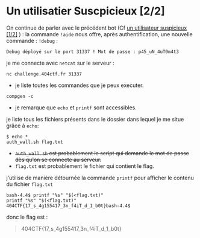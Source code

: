 # Un utilisatier Suscpicieux [2/2]

On continue de parler avec le précédent bot (Cf [un utilisateur suspicieux [1/2]](/Divers/Un%20Utilisateur%20Suspicieux%20%5B1%3A2%5D/README.md) )
:
la commande `!aide` nous offre, après authentification, une nouvelle commande : `!debug` :

```text
Debug déployé sur le port 31337 ! Mot de passe : p45_uN_4uT0m4t3
```

je me connecte avec `netcat` sur le serveur :

```shell
nc challenge.404ctf.fr 31337
```

- je liste toutes les commandes que je peux executer.

```shell
compgen -c
```

- je remarque que `echo` et `printf` sont accessibles.

je liste tous les fichiers présents dans le dossier dans lequel je me situe grâce à `echo`:

```shell
$ echo * 
auth_wall.sh flag.txt
```

- ~~`auth_wall.sh` est probablement le script qui demande le mot de passe dès qu'on se connecte au serveur.~~
- `flag.txt` est probablement le fichier qui contient le flag.

j'utilise de manière détournée la commande `printf` pour afficher le contenu du fichier `flag.txt`

```shell
bash-4.4$ printf "%s" "$(<flag.txt)"
printf "%s" "$(<flag.txt)"
404CTF{17_s_4g155417_3n_f4iT_d_1_b0t}bash-4.4$ 
```

donc le flag est :
>404CTF{17_s_4g155417_3n_f4iT_d_1_b0t}
